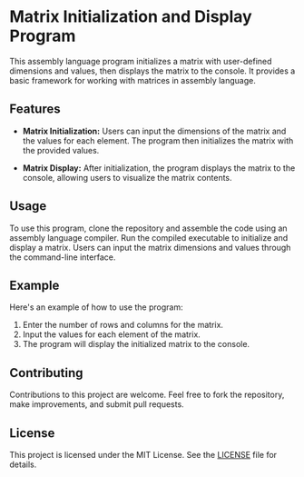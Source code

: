 # Matrix Initialization and Display Program

This assembly language program initializes a matrix with user-defined dimensions and values, then displays the matrix to the console. It provides a basic framework for working with matrices in assembly language.

## Features

- **Matrix Initialization:** Users can input the dimensions of the matrix and the values for each element. The program then initializes the matrix with the provided values.

- **Matrix Display:** After initialization, the program displays the matrix to the console, allowing users to visualize the matrix contents.

## Usage

To use this program, clone the repository and assemble the code using an assembly language compiler. Run the compiled executable to initialize and display a matrix. Users can input the matrix dimensions and values through the command-line interface.

## Example

Here's an example of how to use the program:

1. Enter the number of rows and columns for the matrix.
2. Input the values for each element of the matrix.
3. The program will display the initialized matrix to the console.

## Contributing

Contributions to this project are welcome. Feel free to fork the repository, make improvements, and submit pull requests.

## License

This project is licensed under the MIT License. See the [LICENSE](LICENSE) file for details.


